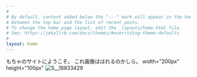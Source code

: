 ```yaml
---
#
# By default, content added below the "---" mark will appear in the home page
# between the top bar and the list of recent posts.
# To change the home page layout, edit the _layouts/home.html file.
# See: https://jekyllrb.com/docs/themes/#overriding-theme-defaults
#
layout: home
---
```


もちゃのサイトにようこそ。
これ画像ははれるのかしら。
width="200px" height="100px" ![S__18833429](https://user-images.githubusercontent.com/112707839/196977593-5da07317-908a-4588-9635-0a8e7a8de5c3.jpg)
